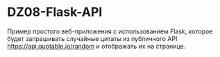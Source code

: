 # DZ08-Flask-API

Пример простого веб-приложения с использованием Flask,
которое будет запрашивать случайные цитаты из публичного API
https://api.quotable.io/random и отображать их на странице.
 
